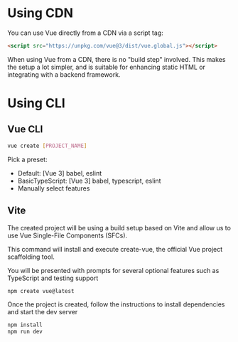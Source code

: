 # Using CDN

You can use Vue directly from a CDN via a script tag:

```html
<script src="https://unpkg.com/vue@3/dist/vue.global.js"></script>
```

When using Vue from a CDN, there is no "build step" involved. This makes the setup a lot simpler, and is suitable for enhancing static HTML or integrating with a backend framework.

# Using CLI

## Vue CLI

```sh
vue create [PROJECT_NAME]
```

Pick a preset:

- Default: [Vue 3] babel, eslint
- BasicTypeScript: [Vue 3] babel, typescript, eslint
- Manually select features

## Vite

The created project will be using a build setup based on Vite and allow us to use Vue Single-File Components (SFCs).

This command will install and execute create-vue, the official Vue project scaffolding tool.

You will be presented with prompts for several optional features such as TypeScript and testing support

```sh
npm create vue@latest
```

Once the project is created, follow the instructions to install dependencies and start the dev server

```sh
npm install
npm run dev
```
